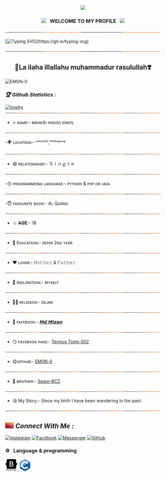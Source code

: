 <p align="center"><img src="https://img.shields.io/badge/MADE%20IN BANGLADESHI-SPAMMAR AND PROGRAMMER-green?colorA=%FFFC00&colorB=%0055FF&style=flat-square">

<h3 align="center">
  <img src="https://emoji.discord.st/emojis/768b108d-274f-4f44-a634-8477b16efce7.gif" width="25">
  &nbsp; WELCOME TO MY PROFILE &nbsp;
  <img src="https://emoji.discord.st/emojis/768b108d-274f-4f44-a634-8477b16efce7.gif" width="25">
</h3>

<img align="center" alt="line" src="https://github.com/DalpatRathore/dalpatrathore/blob/main/assets/images/line-1.svg">

[![Typing SVG](https://readme-typing-svg.herokuapp.com?color=%00FF1E&size=27&lines=Assalamu+Alaikum;+I+am+Mehedi+Hasan+Emon;+My+Dream+is;+I+Will+Be+A+Programmer;+One+Day+Inshallah;)](https://git.io/typing-svg)

</p>

<img align="center" alt="line" src="https://github.com/DalpatRathore/dalpatrathore/blob/main/assets/images/line-1.svg">

<h2 align="center">🤲La ilaha illallahu muhammadur rasulullah❣️</h2>

<p align="EM0N-0"> <img src="https://komarev.com/ghpvc/?username=EM0N-0-1&label=Profile%20views&color=eb4d3d&style=flat-square" alt="EM0N-0" /> </p>
</i></b></h3>

<h3><b><i>🏆 Github Statistics :</i></b></h3>
<a href="https://github.com/EM0N-0"><img title="trophy" src="https://github-profile-trophy.vercel.app/?username=EM0N-0&theme=monokai"></a>


<img align="center" alt="line" src="https://github.com/DalpatRathore/dalpatrathore/blob/main/assets/images/line-2.svg">

- 🔥 ɴᴀᴍᴇ:- мєнє∂ι нαѕαη ємση

<img align="center" alt="line" src="https://github.com/DalpatRathore/dalpatrathore/blob/main/assets/images/line-2.svg">

-🌍 ʟᴏᴄᴀᴛɪᴏɴ:- ᴾᵃʰᵃʳᵗᵃˡⁱ,ᶜʰⁱᵗᵗᵃᵍᵒⁿᵍ

<img align="center" alt="line" src="https://github.com/DalpatRathore/dalpatrathore/blob/main/assets/images/line-2.svg">

- 😅 ʀᴇʟᴀᴛɪᴏɴsʜɪᴘ:- Ｓｉｎｇｌｅ

<img align="center" alt="line" src="https://github.com/DalpatRathore/dalpatrathore/blob/main/assets/images/line-2.svg">

-😚 ᴘʀᴏɢʀᴀᴍᴍᴇɪɴɢ ʟᴀɴɢᴜᴀɢᴇ:- ᴘʏᴛʜᴏɴ & ᴘʜᴘ ᴏʀ ᴊᴀᴠᴀ

<img align="center" alt="line" src="https://github.com/DalpatRathore/dalpatrathore/blob/main/assets/images/line-2.svg">

-😇 ғᴀᴠᴏᴜʀɪᴛᴇ ʙᴏᴏᴋ:- Aʟ Qᴜʀᴀɴ

<img align="center" alt="line" src="https://github.com/DalpatRathore/dalpatrathore/blob/main/assets/images/line-2.svg">

- ☺️ 𝐀𝐆𝐄:- 18

<img align="center" alt="line" src="https://github.com/DalpatRathore/dalpatrathore/blob/main/assets/images/line-2.svg">

- 📕 Eᴅᴜᴄᴀᴛɪᴏɴ:- ɪɴᴛᴇʀ 2ɴᴅ ʏᴇᴀʀ

<img align="center" alt="line" src="https://github.com/DalpatRathore/dalpatrathore/blob/main/assets/images/line-2.svg">

- ❤ ʟᴏᴠᴇʀ:- 𝙼𝚘𝚝𝚑𝚎𝚛 & 𝙵𝚊𝚝𝚑𝚎𝚛

<img align="center" alt="line" src="https://github.com/DalpatRathore/dalpatrathore/blob/main/assets/images/line-2.svg">

- 💙 ɪɴsʟɪʀᴀᴛɪᴏɴ:- ᴍʏsᴇʟғ

<img align="center" alt="line" src="https://github.com/DalpatRathore/dalpatrathore/blob/main/assets/images/line-2.svg">

- 🤲🏻 ʀᴇʟɪɢɪᴏɴ:- ɪsʟᴀᴍ

<img align="center" alt="line" src="https://github.com/DalpatRathore/dalpatrathore/blob/main/assets/images/line-2.svg">

- 🤗 ғᴀᴄᴇʙᴏᴏᴋ:- [𝙈𝙙 𝙈𝙞𝙯𝙖𝙣](https://www.facebook.com/mr.EM0N.502)

<img align="center" alt="line" src="https://github.com/DalpatRathore/dalpatrathore/blob/main/assets/images/line-2.svg">

- 😏 ғᴀᴄᴇʙᴏᴏᴋ ᴘᴀɢᴇ:- [Termux Tools-502](https://www.facebook.com/Termux-Tools-502-100961239025559/)

<img align="center" alt="line" src="https://github.com/DalpatRathore/dalpatrathore/blob/main/assets/images/line-2.svg">

- 😋ɢɪᴛʜᴜʙ:- [EM0N-0](https://github.com/EM0N-0)


<img align="center" alt="line" src="https://github.com/DalpatRathore/dalpatrathore/blob/main/assets/images/line-2.svg">

- 👭 ʙʀᴏᴛʜᴇʀ:- [Sagor-BCZ](https://github.com/Sagor-BCZ)

<img align="center" alt="line" src="https://github.com/DalpatRathore/dalpatrathore/blob/main/assets/images/line-2.svg">

- 😘 My Story:- Since my birth I have been wandering in the past.

<img align="center" alt="line" src="https://github.com/DalpatRathore/dalpatrathore/blob/main/assets/images/line-2.svg">

<h2><img width="28" src="https://github.com/DalpatRathore/dalpatrathore/blob/main/assets/icons/icon-contact.png" /><i> Connect With Me :</i></h2>

[![Instagram](https://img.shields.io/badge/IG-%40Mehedi.Emon.12-red?style=for-the-badge&logo=instagram)](https://www.instagram.com/mehedi.hasan.502)
[![Facebook](https://img.shields.io/badge/Facebook-green?style=for-the-badge&logo=facebook)](https://fb.com/mr.EM0N.502)
[![Messenger](https://img.shields.io/badge/Chat-Messenger-blue?style=for-the-badge&logo=messenger)](https://m.me/mr.EM0N.502)
[![Github](https://img.shields.io/badge/EM0N-0?style=for-the-badge&logo=github)](https://github.com/EM0N-0)

### ⚙️ &nbsp; Language & programming

<p align="left"> <a href="https://getbootstrap.com" target="_blank"> <img src="https://raw.githubusercontent.com/devicons/devicon/master/icons/bootstrap/bootstrap-plain-wordmark.svg" alt="bootstrap" width="40" height="40"/> </a> <a href="https://www.cprogramming.com/" target="_blank"> <img src="https://raw.githubusercontent.com/devicons/devicon/master/icons/c/c-original.svg" alt="c" width="40" height
